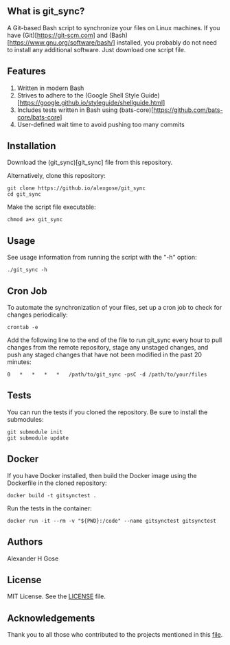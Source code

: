 ## What is git_sync?

A Git-based Bash script to synchronize your files on Linux machines. If you have (Git)[https://git-scm.com] and (Bash)[https://www.gnu.org/software/bash/] installed, you probably do not need to install any additional software.  Just download one script file.

## Features

1. Written in modern Bash
2. Strives to adhere to the (Google Shell Style Guide)[https://google.github.io/styleguide/shellguide.html]
3. Includes tests written in Bash using (bats-core)[https://github.com/bats-core/bats-core]
4. User-defined wait time to avoid pushing too many commits

## Installation 

Download the (git_sync)[git_sync] file from this repository.

Alternatively, clone this repository:

```
git clone https://github.io/alexgose/git_sync
cd git_sync
```

Make the script file executable:

```
chmod a+x git_sync
```

## Usage

See usage information from running the script with the "-h" option:

```
./git_sync -h
```

## Cron Job

To automate the synchronization of your files, set up a cron job to check for changes periodically:

```
crontab -e
```

Add the following line to the end of the file to run git_sync every hour to pull changes from the remote repository, stage any unstaged changes, and push any staged changes that have not been modified in the past 20 minutes:

```
0   *   *   *   *   /path/to/git_sync -psC -d /path/to/your/files
```

## Tests

You can run the tests if you cloned the repository.  Be sure to install the submodules:

```
git submodule init
git submodule update
```

## Docker

If you have Docker installed, then build the Docker image using the Dockerfile in the cloned repository:

```
docker build -t gitsynctest .
```

Run the tests in the container:

```
docker run -it --rm -v "${PWD}:/code" --name gitsynctest gitsynctest
```

## Authors

Alexander H Gose

## License

MIT License.  See the [LICENSE](LICENSE) file.

## Acknowledgements

Thank you to all those who contributed to the projects mentioned in this [file](README.md).

